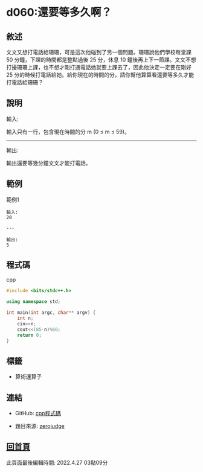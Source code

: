 # d060:還要等多久啊？

## 敘述

文文又想打電話給珊珊，可是這次他碰到了另一個問題。珊珊說他們學校每堂課 50 分鐘，下課的時間都是整點過後 25 分，休息 10 鐘後再上下一節課。文文不想打擾珊珊上課，也不想才剛打通電話她就要上課去了，因此他決定一定要在剛好 25 分的時候打電話給她。給你現在的時間的分，請你幫他算算看還要等多久才能打電話給珊珊？
								

## 說明

輸入:

輸入只有一行，包含現在時間的分 m (0 ≤ m ≤ 59)。

---

輸出:

輸出還要等幾分鐘文文才能打電話。

## 範例
範例1

```
輸入:
20

---

輸出:
5

```

## 程式碼
cpp

```cpp
#include <bits/stdc++.h>

using namespace std;

int main(int argc, char** argv) {
	int n;
	cin>>n;
	cout<<(85-n)%60;
	return 0;
}

```

## 標籤
- 算術運算子


## 連結
- GitHub: [cpp程式碼](https://github.com/henryleecode23/solve_record/blob/main/zerojudge/d060/main.cpp)


- 題目來源: [zerojudge](https://zerojudge.tw/ShowProblem?problemid=d060)

## [回首頁](https://henryleecode23.github.io/solve_record/)

此頁面最後編輯時間: 2022.4.27 03點09分

